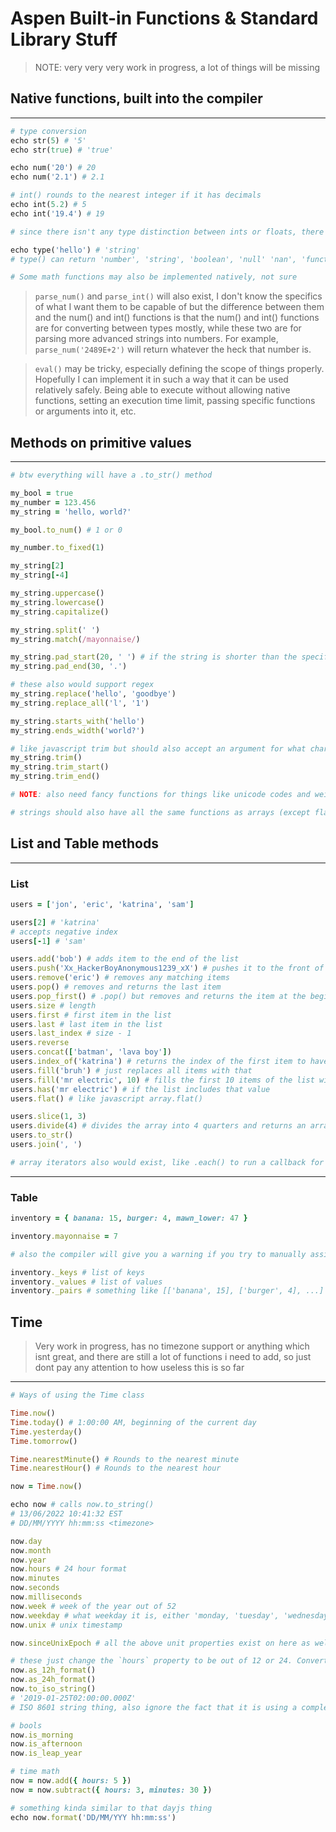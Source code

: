# Aspen Built-in Functions & Standard Library Stuff
> NOTE: very very very work in progress, a lot of things will be missing

## Native functions, built into the compiler
---
```rb
# type conversion
echo str(5) # '5'
echo str(true) # 'true'

echo num('20') # 20
echo num('2.1') # 2.1

# int() rounds to the nearest integer if it has decimals
echo int(5.2) # 5
echo int('19.4') # 19

# since there isn't any type distinction between ints or floats, there is no float() function. All numbers are just double precision floating point numbers behind the scenes

echo type('hello') # 'string'
# type() can return 'number', 'string', 'boolean', 'null' 'nan', 'function', 'list', 'table', 'class', or 'class instance'

# Some math functions may also be implemented natively, not sure
```

> `parse_num()` and `parse_int()` will also exist, I don't know the specifics of what I want them to be capable of but the difference between them and the num() and int() functions is that the num() and int() functions are for converting between types mostly, while these two are for parsing more advanced strings into numbers. For example, `parse_num('2489E+2')` will return whatever the heck that number is.

> `eval()` may be tricky, especially defining the scope of things properly. Hopefully I can implement it in such a way that it can be used relatively safely. Being able to execute without allowing native functions, setting an execution time limit, passing specific functions or arguments into it, etc.

## Methods on primitive values
---
```rb
# btw everything will have a .to_str() method 

my_bool = true
my_number = 123.456
my_string = 'hello, world?'

my_bool.to_num() # 1 or 0

my_number.to_fixed(1)

my_string[2]
my_string[-4]

my_string.uppercase()
my_string.lowercase()
my_string.capitalize()

my_string.split(' ')
my_string.match(/mayonnaise/)

my_string.pad_start(20, ' ') # if the string is shorter than the specified length, it adds the second argument to the beginning of the string until it reaches the desired length
my_string.pad_end(30, '.')

# these also would support regex
my_string.replace('hello', 'goodbye')
my_string.replace_all('l', '1')

my_string.starts_with('hello')
my_string.ends_width('world?')

# like javascript trim but should also accept an argument for what character it should try to trim, defaults to trimming whitespace
my_string.trim()
my_string.trim_start()
my_string.trim_end()

# NOTE: also need fancy functions for things like unicode codes and weird things with like modifier characters and whatever

# strings should also have all the same functions as arrays (except flat, and also divide should return a string array, not an array of subarrays)
```

## List and Table methods
---
### List
```rb
users = ['jon', 'eric', 'katrina', 'sam']

users[2] # 'katrina'
# accepts negative index
users[-1] # 'sam'

users.add('bob') # adds item to the end of the list
users.push('Xx_HackerBoyAnonymous1239_xX') # pushes it to the front of the list
users.remove('eric') # removes any matching items
users.pop() # removes and returns the last item
users.pop_first() # .pop() but removes and returns the item at the beginning of the list
users.size # length
users.first # first item in the list
users.last # last item in the list
users.last_index # size - 1
users.reverse
users.concat(['batman', 'lava boy'])
users.index_of('katrina') # returns the index of the first item to have a matching value
users.fill('bruh') # just replaces all items with that
users.fill('mr electric', 10) # fills the first 10 items of the list with that value, grows list to 10 if its too small
users.has('mr electric') # if the list includes that value
users.flat() # like javascript array.flat()

users.slice(1, 3)
users.divide(4) # divides the array into 4 quarters and returns an array containing sub arrays of the 4 quarters
users.to_str()
users.join(', ')

# array iterators also would exist, like .each() to run a callback for each item, .map() to run a callback to modify each item, .find(), .sort(), .filter(), and other stuff would also exist, etc
```
---
### Table
```rb
inventory = { banana: 15, burger: 4, mawn_lower: 47 }

inventory.mayonnaise = 7

# also the compiler will give you a warning if you try to manually assign a value to a key starting with an underscore, it wont stop you from running the code but it will warn you

inventory._keys # list of keys
inventory._values # list of values
inventory._pairs # something like [['banana', 15], ['burger', 4], ...]
```

## Time

> Very work in progress, has no timezone support or anything which isnt great, and there are still a lot of functions i need to add, so just dont pay any attention to how useless this is so far
---
```rb
# Ways of using the Time class

Time.now()
Time.today() # 1:00:00 AM, beginning of the current day
Time.yesterday()
Time.tomorrow()

Time.nearestMinute() # Rounds to the nearest minute
Time.nearestHour() # Rounds to the nearest hour

now = Time.now()

echo now # calls now.to_string()
# 13/06/2022 10:41:32 EST
# DD/MM/YYYY hh:mm:ss <timezone>

now.day
now.month
now.year
now.hours # 24 hour format
now.minutes
now.seconds
now.milliseconds
now.week # week of the year out of 52
now.weekday # what weekday it is, either 'monday, 'tuesday', 'wednesday', 'thursday', 'friday', 'saturday', or 'sunday'
now.unix # unix timestamp

now.sinceUnixEpoch # all the above unit properties exist on here as well (except unix timestamp) but they count the number of that unit that has elapsed since the unix epoch

# these just change the `hours` property to be out of 12 or 24. Converting back to 24 will internally use the `morning` or `afternoon` properties to figure things out.
now.as_12h_format()
now.as_24h_format()
now.to_iso_string()
# '2019-01-25T02:00:00.000Z'
# ISO 8601 string thing, also ignore the fact that it is using a completely different time, idk how to convert to ISO 8601, ill figure it out

# bools
now.is_morning
now.is_afternoon
now.is_leap_year

# time math
now = now.add({ hours: 5 })
now = now.subtract({ hours: 3, minutes: 30 })

# something kinda similar to that dayjs thing
echo now.format('DD/MM/YYY hh:mm:ss')
```